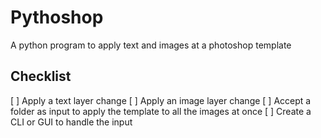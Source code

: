 # Pythoshop
A python program to apply text and images at a photoshop template

## Checklist
[ ] Apply a text layer change
[ ] Apply an image layer change
[ ] Accept a folder as input to apply the template to all the images at once
[ ] Create a CLI or GUI to handle the input
